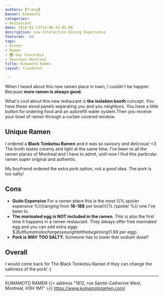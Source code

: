 ```yaml
---
authors: [Trang]
banner: Kumamoto
categories:
- Restaurant
date: 2018-01-13T14:06:42-05:00
description: Low-Interaction Dining Experience
featured: 'no'
tags:
- Dinner
- Ramen
- 🚇 Guy Concordia
- Downtown Montreal
title: Kumamoto Ramen
layout: fixedtext

---
```


When I heard about this new ramen place in town, I couldn't be happier. Because **more ramen is always good.**

What's cool about this new restaurant is **the isolation booth** concept. You have these wood panels separating you and you neighbors. You have a little button for ordering food and an autorefill water system.Then you receive your bowl of ramen through a curtain covered window.

## Unique Ramen 

I ordered a **Black Tonkotsu Ramen** and it was so savoury and delicious! <3 
The broth tastes creamy and light at the same time. I’ve been to all the ramen places of Montreal and I have to admit, until now I find this particular ramen super original and authentic. 

My boyfriend ordered the extra pork option, not a good idea. The pork is too salty! 

## Cons 

+ **Quite Expensive** For a ramen place this is the most {{% spoiler expensive %}}(ranging from **16-18$** per bowl){{% /spoiler %}} one I've been to.
+ **The marinated egg is NOT included in the ramen**.
This is also the first time it happens in a ramen restaurant. They always offer free marinated egg and you can add extra eggs $$. But Kumamoto charges you right at the beginning (1.99$ per egg). 
+ **Pork is WAY TOO SALTY.** Someone has to lower that sodium dose!! 

## Overall

I would come back for The Black Tonkotsu Ramen if they can change the saltiness of the pork! :) 

---

KUMAMOTO RAMEN 
{{< address "1812, rue Sainte-Catherine West, Montreal, H3H 1M1" >}}
https://www.kumamotoramen.com/
